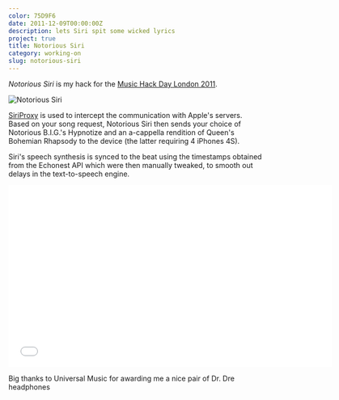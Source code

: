 ```yaml
---
color: 75D9F6
date: 2011-12-09T00:00:00Z
description: lets Siri spit some wicked lyrics
project: true
title: Notorious Siri
category: working-on
slug: notorious-siri
---
```


_Notorious Siri_ is my hack for the [Music Hack Day London 2011][mhd].

<div class="image">
  <img src='/img/notorious-siri.png' alt='Notorious Siri' />
</div>

[SiriProxy][siriproxy] is used to intercept the communication with Apple's
servers. Based on your song request, Notorious Siri then sends your choice of
Notorious B.I.G.'s Hypnotize and an a-cappella rendition of Queen's Bohemian
Rhapsody to the device (the latter requiring 4 iPhones 4S).

Siri's speech synthesis is synced to the beat using the timestamps obtained from
the Echonest API which were then manually tweaked, to smooth out delays in the
text-to-speech engine.

<div class="embed video vimeo">
    <style type="text/css" scoped>
        .embed:after {
            padding-top: 56.25% !important;
        }
    </style>
    <iframe src="//player.vimeo.com/video/33402886?byline=0&amp;color=75d9f6" width="640" height="360" frameborder="0" title="Notorious Siri" webkitallowfullscreen mozallowfullscreen allowfullscreen></iframe>
</div>

Big thanks to Universal Music for awarding me a nice pair of Dr. Dre headphones

[mhd]:       http://london.musichackday.org/2011/
[siriproxy]: https://github.com/plamoni/SiriProxy
